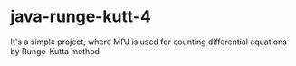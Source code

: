 java-runge-kutt-4
=================
It's a simple project, where MPJ is used for counting differential equations by Runge-Kutta method
